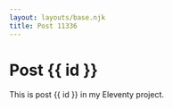 ```yaml
---
layout: layouts/base.njk
title: Post 11336
---
```


# Post {{ id }}

This is post {{ id }} in my Eleventy project.
